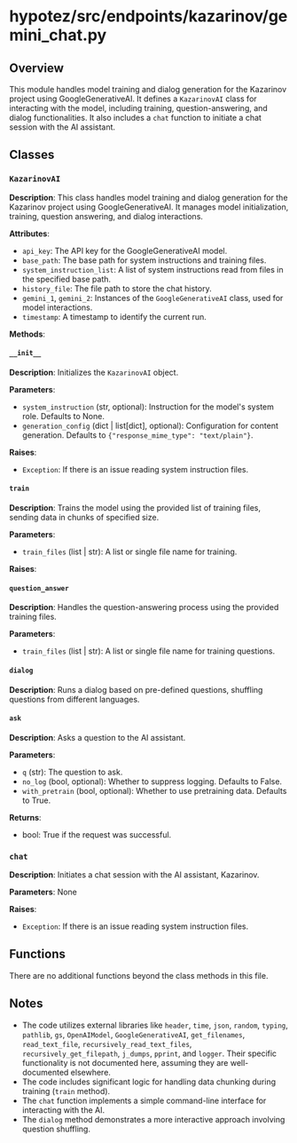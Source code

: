# hypotez/src/endpoints/kazarinov/gemini_chat.py

## Overview

This module handles model training and dialog generation for the Kazarinov project using GoogleGenerativeAI. It defines a `KazarinovAI` class for interacting with the model, including training, question-answering, and dialog functionalities.  It also includes a `chat` function to initiate a chat session with the AI assistant.


## Classes

### `KazarinovAI`

**Description**: This class handles model training and dialog generation for the Kazarinov project using GoogleGenerativeAI. It manages model initialization, training, question answering, and dialog interactions.

**Attributes**:

- `api_key`: The API key for the GoogleGenerativeAI model.
- `base_path`: The base path for system instructions and training files.
- `system_instruction_list`: A list of system instructions read from files in the specified base path.
- `history_file`: The file path to store the chat history.
- `gemini_1`, `gemini_2`: Instances of the `GoogleGenerativeAI` class, used for model interactions.
- `timestamp`:  A timestamp to identify the current run.

**Methods**:

#### `__init__`

**Description**: Initializes the `KazarinovAI` object.

**Parameters**:

- `system_instruction` (str, optional): Instruction for the model's system role. Defaults to None.
- `generation_config` (dict | list[dict], optional): Configuration for content generation. Defaults to `{"response_mime_type": "text/plain"}`.

**Raises**:

- `Exception`: If there is an issue reading system instruction files.

#### `train`

**Description**: Trains the model using the provided list of training files, sending data in chunks of specified size.

**Parameters**:

- `train_files` (list | str): A list or single file name for training.

**Raises**:


#### `question_answer`

**Description**: Handles the question-answering process using the provided training files.

**Parameters**:

- `train_files` (list | str): A list or single file name for training questions.

#### `dialog`

**Description**: Runs a dialog based on pre-defined questions, shuffling questions from different languages.


#### `ask`

**Description**: Asks a question to the AI assistant.

**Parameters**:

- `q` (str): The question to ask.
- `no_log` (bool, optional):  Whether to suppress logging. Defaults to False.
- `with_pretrain` (bool, optional): Whether to use pretraining data. Defaults to True.

**Returns**:

- bool: True if the request was successful.


### `chat`

**Description**: Initiates a chat session with the AI assistant, Kazarinov.

**Parameters**: None

**Raises**:

- `Exception`: If there is an issue reading system instruction files.


## Functions

There are no additional functions beyond the class methods in this file.


## Notes

- The code utilizes external libraries like `header`, `time`, `json`, `random`, `typing`, `pathlib`, `gs`, `OpenAIModel`, `GoogleGenerativeAI`, `get_filenames`, `read_text_file`, `recursively_read_text_files`, `recursively_get_filepath`, `j_dumps`, `pprint`, and `logger`.  Their specific functionality is not documented here, assuming they are well-documented elsewhere.
- The code includes significant logic for handling data chunking during training (`train` method).
- The `chat` function implements a simple command-line interface for interacting with the AI.
- The `dialog` method demonstrates a more interactive approach involving question shuffling.